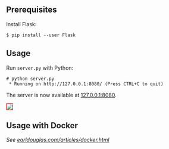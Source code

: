 ## Prerequisites

Install Flask:

```
$ pip install --user Flask
```

## Usage

Run `server.py` with Python:

```
# python server.py
 * Running on http://127.0.0.1:8080/ (Press CTRL+C to quit)
```

The server is now available at [127.0.0.1:8080](http://127.0.0.1:8080/).

<img style="max-width:100%;border:1px solid red;"
     src="https://raw.githubusercontent.com/earldouglas/hello-python-web/5c79901038c649f158c0f98ddb77cc6fdbc54919/readme/screenshot.png" />

## Usage with Docker

*See [earldouglas.com/articles/docker.html](http://earldouglas.com/articles/docker.html)*
